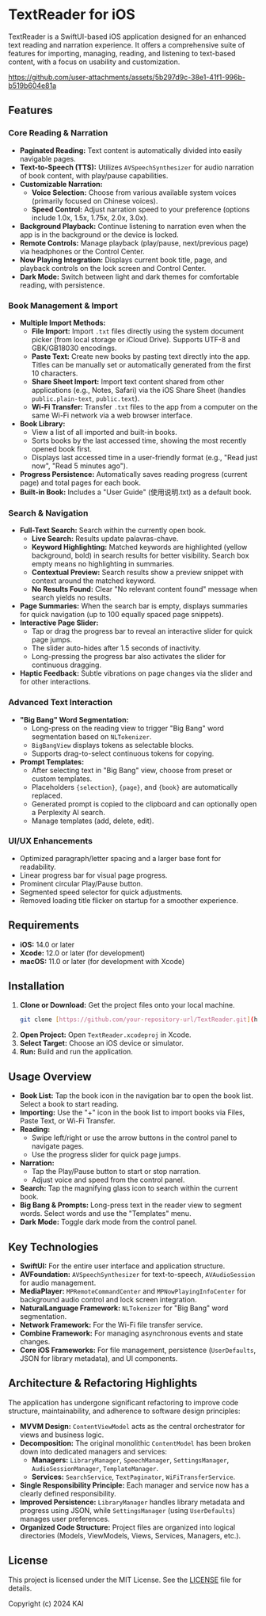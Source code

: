 # TextReader for iOS

TextReader is a SwiftUI-based iOS application designed for an enhanced text reading and narration experience. It offers a comprehensive suite of features for importing, managing, reading, and listening to text-based content, with a focus on usability and customization.



https://github.com/user-attachments/assets/5b297d9c-38e1-41f1-996b-b519b604e81a



## Features

### Core Reading & Narration
* **Paginated Reading:** Text content is automatically divided into easily navigable pages.
* **Text-to-Speech (TTS):** Utilizes `AVSpeechSynthesizer` for audio narration of book content, with play/pause capabilities.
* **Customizable Narration:**
    * **Voice Selection:** Choose from various available system voices (primarily focused on Chinese voices).
    * **Speed Control:** Adjust narration speed to your preference (options include 1.0x, 1.5x, 1.75x, 2.0x, 3.0x).
* **Background Playback:** Continue listening to narration even when the app is in the background or the device is locked.
* **Remote Controls:** Manage playback (play/pause, next/previous page) via headphones or the Control Center.
* **Now Playing Integration:** Displays current book title, page, and playback controls on the lock screen and Control Center.
* **Dark Mode:** Switch between light and dark themes for comfortable reading, with persistence.

### Book Management & Import
* **Multiple Import Methods:**
    * **File Import:** Import `.txt` files directly using the system document picker (from local storage or iCloud Drive). Supports UTF-8 and GBK/GB18030 encodings.
    * **Paste Text:** Create new books by pasting text directly into the app. Titles can be manually set or automatically generated from the first 10 characters.
    * **Share Sheet Import:** Import text content shared from other applications (e.g., Notes, Safari) via the iOS Share Sheet (handles `public.plain-text`, `public.text`).
    * **Wi-Fi Transfer:** Transfer `.txt` files to the app from a computer on the same Wi-Fi network via a web browser interface.
* **Book Library:**
    * View a list of all imported and built-in books.
    * Sorts books by the last accessed time, showing the most recently opened book first.
    * Displays last accessed time in a user-friendly format (e.g., "Read just now", "Read 5 minutes ago").
* **Progress Persistence:** Automatically saves reading progress (current page) and total pages for each book.
* **Built-in Book:** Includes a "User Guide" (使用说明.txt) as a default book.

### Search & Navigation
* **Full-Text Search:** Search within the currently open book.
    * **Live Search:** Results update palavras-chave.
    * **Keyword Highlighting:** Matched keywords are highlighted (yellow background, bold) in search results for better visibility. Search box empty means no highlighting in summaries.
    * **Contextual Preview:** Search results show a preview snippet with context around the matched keyword.
    * **No Results Found:** Clear "No relevant content found" message when search yields no results.
* **Page Summaries:** When the search bar is empty, displays summaries for quick navigation (up to 100 equally spaced page snippets).
* **Interactive Page Slider:**
    * Tap or drag the progress bar to reveal an interactive slider for quick page jumps.
    * The slider auto-hides after 1.5 seconds of inactivity.
    * Long-pressing the progress bar also activates the slider for continuous dragging.
* **Haptic Feedback:** Subtle vibrations on page changes via the slider and for other interactions.

### Advanced Text Interaction
* **"Big Bang" Word Segmentation:**
    * Long-press on the reading view to trigger "Big Bang" word segmentation based on `NLTokenizer`.
    * `BigBangView` displays tokens as selectable blocks.
    * Supports drag-to-select continuous tokens for copying.
* **Prompt Templates:**
    * After selecting text in "Big Bang" view, choose from preset or custom templates.
    * Placeholders `{selection}`, `{page}`, and `{book}` are automatically replaced.
    * Generated prompt is copied to the clipboard and can optionally open a Perplexity AI search.
    * Manage templates (add, delete, edit).

### UI/UX Enhancements
* Optimized paragraph/letter spacing and a larger base font for readability.
* Linear progress bar for visual page progress.
* Prominent circular Play/Pause button.
* Segmented speed selector for quick adjustments.
* Removed loading title flicker on startup for a smoother experience.

## Requirements

* **iOS:** 14.0 or later
* **Xcode:** 12.0 or later (for development)
* **macOS:** 11.0 or later (for development with Xcode)

## Installation

1.  **Clone or Download:** Get the project files onto your local machine.
    ```bash
    git clone [https://github.com/your-repository-url/TextReader.git](https://github.com/your-repository-url/TextReader.git)
    ```
2.  **Open Project:** Open `TextReader.xcodeproj` in Xcode.
3.  **Select Target:** Choose an iOS device or simulator.
4.  **Run:** Build and run the application.

## Usage Overview

* **Book List:** Tap the book icon in the navigation bar to open the book list. Select a book to start reading.
* **Importing:** Use the "+" icon in the book list to import books via Files, Paste Text, or Wi-Fi Transfer.
* **Reading:**
    * Swipe left/right or use the arrow buttons in the control panel to navigate pages.
    * Use the progress slider for quick page jumps.
* **Narration:**
    * Tap the Play/Pause button to start or stop narration.
    * Adjust voice and speed from the control panel.
* **Search:** Tap the magnifying glass icon to search within the current book.
* **Big Bang & Prompts:** Long-press text in the reader view to segment words. Select words and use the "Templates" menu.
* **Dark Mode:** Toggle dark mode from the control panel.

## Key Technologies

* **SwiftUI:** For the entire user interface and application structure.
* **AVFoundation:** `AVSpeechSynthesizer` for text-to-speech, `AVAudioSession` for audio management.
* **MediaPlayer:** `MPRemoteCommandCenter` and `MPNowPlayingInfoCenter` for background audio control and lock screen integration.
* **NaturalLanguage Framework:** `NLTokenizer` for "Big Bang" word segmentation.
* **Network Framework:** For the Wi-Fi file transfer service.
* **Combine Framework:** For managing asynchronous events and state changes.
* **Core iOS Frameworks:** For file management, persistence (`UserDefaults`, JSON for library metadata), and UI components.

## Architecture & Refactoring Highlights

The application has undergone significant refactoring to improve code structure, maintainability, and adherence to software design principles:

* **MVVM Design:** `ContentViewModel` acts as the central orchestrator for views and business logic.
* **Decomposition:** The original monolithic `ContentModel` has been broken down into dedicated managers and services:
    * **Managers:** `LibraryManager`, `SpeechManager`, `SettingsManager`, `AudioSessionManager`, `TemplateManager`.
    * **Services:** `SearchService`, `TextPaginator`, `WiFiTransferService`.
* **Single Responsibility Principle:** Each manager and service now has a clearly defined responsibility.
* **Improved Persistence:** `LibraryManager` handles library metadata and progress using JSON, while `SettingsManager` (using `UserDefaults`) manages user preferences.
* **Organized Code Structure:** Project files are organized into logical directories (Models, ViewModels, Views, Services, Managers, etc.).

## License

This project is licensed under the MIT License. See the [LICENSE](LICENSE) file for details.

Copyright (c) 2024 KAI
